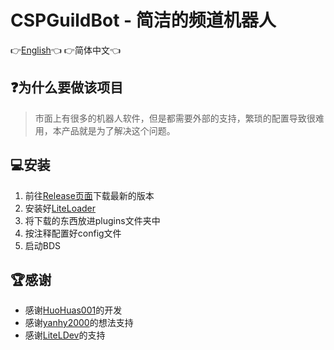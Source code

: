 # CSPGuildBot - 简洁的频道机器人
👉[English](README.md)👈 👉简体中文👈

## ❓为什么要做该项目
> 市面上有很多的机器人软件，但是都需要外部的支持，繁琐的配置导致很难用，本产品就是为了解决这个问题。

## 💻安装
1. 前往[Release页面](https://github.com/CSPDevTeam/CSPGuildBot/releases)下载最新的版本
2. 安装好[LiteLoader](https://github.com/LiteLDev/LiteLoaderBDS/)
3. 将下载的东西放进plugins文件夹中
4. 按注释配置好config文件
5. 启动BDS

## 🏆感谢
- 感谢[HuoHuas001](https://github.com/HuoHuas001)的开发
- 感谢[yanhy2000](https://github.com/yanhy2000)的想法支持
- 感谢[LiteLDev](https://github.com/LiteLDev)的支持
